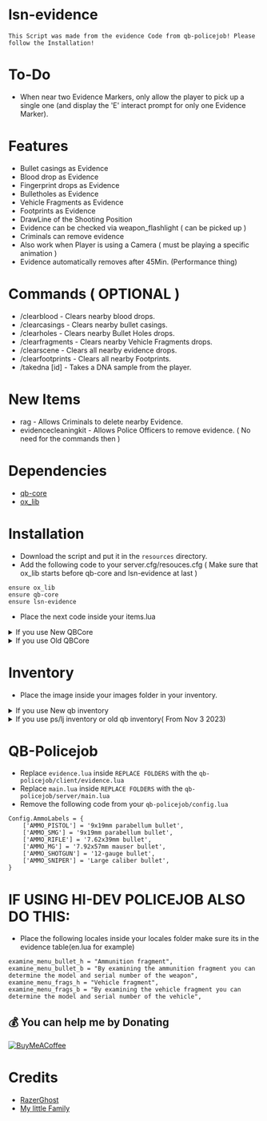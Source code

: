 # lsn-evidence
    This Script was made from the evidence Code from qb-policejob! Please follow the Installation!

# To-Do
- When near two Evidence Markers, only allow the player to pick up a single one (and display the 'E' interact prompt for only one Evidence Marker).

    
# Features
- Bullet casings as Evidence
- Blood drop as Evidence
- Fingerprint drops as Evidence
- Bulletholes as Evidence
- Vehicle Fragments as Evidence
- Footprints as Evidence
- DrawLine of the Shooting Position
- Evidence can be checked via weapon_flashlight ( can be picked up )
- Criminals can remove evidence
- Also work when Player is using a Camera ( must be playing a specific animation )
- Evidence automatically removes after 45Min. (Performance thing)

# Commands ( OPTIONAL )
- /clearblood - Clears nearby blood drops.
- /clearcasings - Clears nearby bullet casings.
- /clearholes - Clears nearby Bullet Holes drops.
- /clearfragments - Clears nearby Vehicle Fragments drops.
- /clearscene - Clears all nearby evidence drops.
- /clearfootprints - Clears all nearby Footprints.
- /takedna [id] - Takes a DNA sample from the player.

# New Items
- rag - Allows Criminals to delete nearby Evidence.
- evidencecleaningkit - Allows Police Officers to remove evidence. ( No need for the commands then )

# Dependencies
- [qb-core](https://github.com/qbcore-framework/qb-core)
- [ox_lib](https://github.com/overextended/ox_lib/releases)

# Installation
- Download the script and put it in the `resources` directory.
- Add the following code to your server.cfg/resouces.cfg ( Make sure that ox_lib starts before qb-core and lsn-evidence at last )
```
ensure ox_lib
ensure qb-core
ensure lsn-evidence
```
- Place the next code inside your items.lua

<details><summary> If you use New QBCore</summary>

```
rag                         = { name = 'rag', label = 'Rag', weight = 100, type = 'item', image = 'rag.png', unique = false, useable = true, shouldClose = true, combinable = nil, description = 'Could get Handy.' },
evidencecleaningkit         = { name = 'evidencecleaningkit', label = 'Evidence Cleaning Kit', weight = 250, type = 'item', image = 'cleaningkit.png', unique = false, useable = true, shouldClose = true, combinable = nil, description = 'Cleans every Evidence near a police Officer.' },
```
</details>

<details><summary> If you use Old QBCore</summary>

```
["rag"]                          = { ["name"] = 'rag', ["label"] = 'Rag', ["weight"] = 100, ["type"] = 'item', ["image"] = 'rag.png', ["unique"] = false, ["useable"] = true, ["shouldClose"] = true, ["combinable"] = nil, ["description"] = 'Could get Handy.' },
["evidencecleaningkit"]          = { ["name"] = 'evidencecleaningkit', ["label"] = 'Evidence Cleaning Kit', ["weight"] = 250, ["type"] = 'item', ["image"] = 'cleaningkit.png', ["unique"] = false, ["useable"] = true, ["shouldClose"] = true, ["combinable"] = nil, ["description"] = 'Cleans every Evidence near a police Officer.' },
```
</details>

# Inventory
- Place the image inside your images folder in your inventory.

<details><summary> If you use New qb inventory</summary>

Add the following code to your app.js of your inventory (31.12.2023 Version  ->  line 365 )
```
        case "filled_evidence_bag":
            if (itemData.info.type == "casing") {
                return `<p><strong>Evidence material: </strong><span>${itemData.info.label}</span></p>
                <p><strong>Type number: </strong><span>${itemData.info.ammotype}</span></p>
                <p><strong>Caliber: </strong><span>${itemData.info.ammolabel}</span></p>
                <p><strong>Serial Number: </strong><span>${itemData.info.serie}</span></p>
                <p><strong>Crime scene: </strong><span>${itemData.info.street}</span></p><br /><p>${itemData.description}</p>`;
            } else if (itemData.info.type == "bullet") {
                return `<p><strong>Evidence material: </strong><span>${itemData.info.label}</span></p>
                <p><strong>Type number: </strong><span>${itemData.info.ammotype}</span></p>
                <p><strong>Bullet: </strong><span>${itemData.info.ammolabel}</span></p>
                <p><strong>Serial Number: </strong><span>${itemData.info.serie}</span></p>
                <p><strong>Crime scene: </strong><span>${itemData.info.street}</span></p><br /><p>${itemData.description}</p>`;
            } else if (itemData.info.type == "vehiclefragment") {
                return `<p><strong>Evidence material: </strong><span>${itemData.info.label}</span></p>
                <p><strong>Type number: </strong><span>${itemData.info.ammotype}</span></p>
                <p><strong>Serial Number: </strong><span>${itemData.info.serie}</span></p>
                <p><strong>Color: </strong><span>${itemData.info.rgb}</span></p>
                <p><strong>Crime scene: </strong><span>${itemData.info.street}</span></p><br /><p>${itemData.description}</p>`;
            } else if (itemData.info.type == "blood") {
                return `<p><strong>Evidence material: </strong><span>${itemData.info.label}</span></p>
                <p><strong>Blood type: </strong><span>${itemData.info.bloodtype}</span></p>
                <p><strong>DNA Code: </strong><span>${itemData.info.dnalabel}</span></p>
                <p><strong>Crime scene: </strong><span>${itemData.info.street}</span></p><br /><p>${itemData.description}</p>`;
            } else if (itemData.info.type == "fingerprint") {
                return `<p><strong>Evidence material: </strong><span>${itemData.info.label}</span></p>
                <p><strong>Fingerprint: </strong><span>${itemData.info.fingerprint}</span></p>
                <p><strong>Crime Scene: </strong><span>${itemData.info.street}</span></p><br /><p>${itemData.description}</p>`;
            } else if (itemData.info.type == "footprint") {
                return `<p><strong>Evidence material: </strong><span>${itemData.info.label}</span></p>
                <p><strong>Shoe Number: </strong><span>${itemData.info.shoes}</span></p>
                <p><strong>Crime Scene: </strong><span>${itemData.info.street}</span></p><br /><p>${itemData.description}</p>`;
            } else if (itemData.info.type == "dna") {
                return `<p><strong>Evidence material: </strong><span>${itemData.info.label}</span></p>
                <p><strong>DNA Code: </strong><span>${itemData.info.dnalabel}</span></p><br /><p>${itemData.description}</p>`;
            }
```

</details>

<details><summary> If you use ps/lj inventory or old qb inventory( From Nov 3 2023)</summary>

lj line 559~
ps line 560~
qb line 375~

Replace the following code to your app.js of your inventory
```
        else if (itemData.name == "filled_evidence_bag") {
            $(".item-info-title").html("<p>" + itemData.label + "</p>");
            if (itemData.info.type == "casing") {
                $(".item-info-description").html(
                    "<p><strong>Evidence material: </strong><span>" +
                    itemData.info.label +
                    "</span></p><p><strong>Type number: </strong><span>" +
                    itemData.info.ammotype +
                    "</span></p><p><strong>Caliber: </strong><span>" +
                    itemData.info.ammolabel +
                    "</span></p><p><strong>Serial: </strong><span>" +
                    itemData.info.serie +
                    "</span></p><p><strong>Crime scene: </strong><span>" +
                    itemData.info.street +
                    "</span></p><br /><p>" +
                    itemData.description +
                    "</p>"
                );
            } else if (itemData.info.type == "bullet") {
                $(".item-info-description").html(
                    "<p><strong>Evidence material: </strong><span>" +
                    itemData.info.label +
                    "<p><strong>Type number: </strong><span>" +
                    itemData.info.ammotype +
                    "</span></p><p><strong>Bullet: </strong><span>" +
                    itemData.info.ammolabel +
                    "</span></p><p><strong>Serial Number: </strong><span>" +
                    itemData.info.serie +
                    "</span></p><p><strong>Crime scene: </strong><span>" +
                    itemData.info.street +
                    "</span></p><br /><p>" +
                    itemData.description +
                    "</p>"
                );
            } else if (itemData.info.type == "vehiclefragment") {
                $(".item-info-description").html(
                    "<p><strong>Evidence material: </strong><span>" +
                    itemData.info.label +
                    "</span></p><p><strong>Type number: </strong><span>" +
                    itemData.info.ammotype +
                    "</span></p><p><strong>Serial Number: </strong><span>" +
                    itemData.info.serie +
                    "</span></p><p><strong>Color: </strong><span>" +
                    itemData.info.rgb +
                    "</span></p><p><strong>Crime scene: </strong><span>" +
                    itemData.info.street +
                    "</span></p><br /><p>" +
                    itemData.description +
                    "</p>"
                );
            } else if (itemData.info.type == "blood") {
                $(".item-info-description").html(
                    "<p><strong>Evidence material: </strong><span>" +
                    itemData.info.label +
                    "</span></p><p><strong>Blood type: </strong><span>" +
                    itemData.info.bloodtype +
                    "</span></p><p><strong>DNA Code: </strong><span>" +
                    itemData.info.dnalabel +
                    "</span></p><p><strong>Crime scene: </strong><span>" +
                    itemData.info.street +
                    "</span></p><br /><p>" +
                    itemData.description +
                    "</p><p style=\"font-size:11px\"><b>Weight: </b>" + itemData.weight + " | <b>Amount: </b> " + itemData.amount + " | <b>Quality: </b> " + "<a style=\"font-size:11px;color:green\">" + Math.floor(itemData.info.quality) + "</a>"
                );
            } else if (itemData.info.type == "fingerprint") {
                $(".item-info-description").html(
                    "<p><strong>Evidence material: </strong><span>" +
                    itemData.info.label +
                    "</span></p><p><strong>Fingerprint: </strong><span>" +
                    itemData.info.fingerprint +
                    "</span></p><p><strong>Crime Scene: </strong><span>" +
                    itemData.info.street +
                    "</span></p><br /><p>" +
                    itemData.description +
                    "</p><p style=\"font-size:11px\"><b>Weight: </b>" + itemData.weight + " | <b>Amount: </b> " + itemData.amount + " | <b>Quality: </b> " + "<a style=\"font-size:11px;color:green\">" + Math.floor(itemData.info.quality) + "</a>"
                );
            } else if (itemData.info.type == "footprint") {
                $(".item-info-description").html(
                    "<p><strong>Evidence material: </strong><span>" +
                    itemData.info.label +
                    "</span></p><p><strong>Show Number: </strong><span>" +
                    itemData.info.shoes +
                    "</span></p><p><strong>Crime Scene: </strong><span>" +
                    itemData.info.street +
                    "</span></p><br /><p>" +
                    itemData.description +
                    "</p><p style=\"font-size:11px\"><b>Weight: </b>" + itemData.weight + " | <b>Amount: </b> " + itemData.amount + " | <b>Quality: </b> " + "<a style=\"font-size:11px;color:green\">" + Math.floor(itemData.info.quality) + "</a>"
                );
            } else if (itemData.info.type == "dna") {
                $(".item-info-description").html(
                    "<p><strong>Evidence material: </strong><span>" +
                    itemData.info.label +
                    "</span></p><p><strong>DNA Code: </strong><span>" +
                    itemData.info.dnalabel +
                    "</span></p><br /><p>" +
                    itemData.description +
                    "</p><p style=\"font-size:11px\"><b>Weight: </b>" + itemData.weight + " | <b>Amount: </b> " + itemData.amount + " | <b>Quality: </b> " + "<a style=\"font-size:11px;color:green\">" + Math.floor(itemData.info.quality) + "</a>"
                );
            }
        }
```

</details>

# QB-Policejob

- Replace `evidence.lua` inside `REPLACE FOLDERS` with the `qb-policejob/client/evidence.lua`
- Replace `main.lua` inside `REPLACE FOLDERS` with the `qb-policejob/server/main.lua`
- Remove the following code from your `qb-policejob/config.lua`
```
Config.AmmoLabels = {
    ['AMMO_PISTOL'] = '9x19mm parabellum bullet',
    ['AMMO_SMG'] = '9x19mm parabellum bullet',
    ['AMMO_RIFLE'] = '7.62x39mm bullet',
    ['AMMO_MG'] = '7.92x57mm mauser bullet',
    ['AMMO_SHOTGUN'] = '12-gauge bullet',
    ['AMMO_SNIPER'] = 'Large caliber bullet',
}
```

# IF USING HI-DEV POLICEJOB ALSO DO THIS:
- Place the following locales inside your locales folder make sure its in the evidence table(en.lua for example)
```
examine_menu_bullet_h = "Ammunition fragment",
examine_menu_bullet_b = "By examining the ammunition fragment you can determine the model and serial number of the weapon",
examine_menu_frags_h = "Vehicle fragment",
examine_menu_frags_b = "By examining the vehicle fragment you can determine the model and serial number of the vehicle",
```

## 💰 You can help me by Donating
[![BuyMeACoffee](https://img.shields.io/badge/Buy%20Me%20a%20Coffee-ffdd00?style=for-the-badge&logo=buy-me-a-coffee&logoColor=black)](https://buymeacoffee.com/LeSiiN)

# Credits
- [RazerGhost](https://github.com/RazerGhost)
- [My little Family](https://github.com/Project-Sloth)
